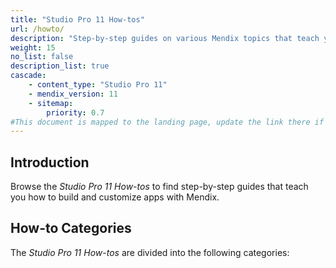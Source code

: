 ```yaml
---
title: "Studio Pro 11 How-tos"
url: /howto/
description: "Step-by-step guides on various Mendix topics that teach you how to build and customize apps."
weight: 15
no_list: false
description_list: true
cascade:
    - content_type: "Studio Pro 11"
    - mendix_version: 11
    - sitemap:
        priority: 0.7
#This document is mapped to the landing page, update the link there if renaming or moving the doc file.
---
```


## Introduction

Browse the *Studio Pro 11 How-tos* to find step-by-step guides that teach you how to build and customize apps with Mendix.

## How-to Categories

The *Studio Pro 11 How-tos* are divided into the following categories:
